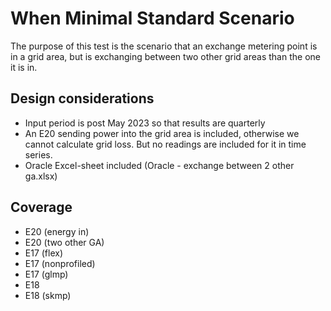# When Minimal Standard Scenario

The purpose of this test is the scenario that an exchange metering point is in a grid area, but is exchanging between
two other grid areas than the one it is in.

## Design considerations

- Input period is post May 2023 so that results are quarterly
- An E20 sending power into the grid area is included, otherwise we cannot calculate grid loss. But no readings are
  included for it in time series.
- Oracle Excel-sheet included (Oracle - exchange between 2 other ga.xlsx)

## Coverage

- E20 (energy in)
- E20 (two other GA)
- E17 (flex)
- E17 (nonprofiled)
- E17 (glmp)
- E18
- E18 (skmp)

